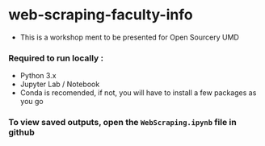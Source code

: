# web-scraping-faculty-info

- This is a workshop ment to be presented for Open Sourcery UMD


### Required to run locally :

- Python 3.x
- Jupyter Lab / Notebook
- Conda is recomended, if not, you will have to install a few packages as you go


### To view saved outputs, open the `WebScraping.ipynb` file in github
